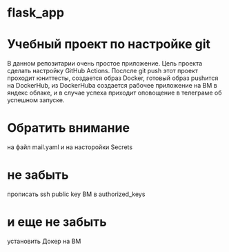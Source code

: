 # flask_app
# Учебный проект по настройке git 
В данном репозитарии очень простое приложение.
Цель проекта сделать настройку GitHub Actions.
Послсле git push этот проект проходит юниттесты, создается образ Docker,
готовый образ pushится на DockerHub, из DockerHuba создается рабочее приложение
на ВМ в  яндекс облаке, и в случае успеха приходит оповощение в телеграме об успешном 
запуске.

# Обратить внимание
на файл mail.yaml и на насторойки Secrets

# не забыть
прописать ssh public key ВМ в authorized_keys

# и еще не забыть
установить Докер на ВМ
